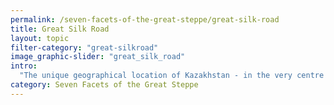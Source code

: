 ```yaml
---
permalink: /seven-facets-of-the-great-steppe/great-silk-road
title: Great Silk Road
layout: topic
filter-category: "great-silkroad"
image_graphic-slider: "great_silk_road"
intro:
  "The unique geographical location of Kazakhstan - in the very centre of the Eurasian continent - has contributed to the emergence of transit “corridors” between different countries and civilizations since ancient times."
category: Seven Facets of the Great Steppe
---
```

